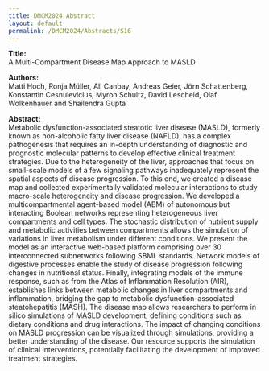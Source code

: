 ```yaml
---
title: DMCM2024 Abstract
layout: default
permalink: /DMCM2024/Abstracts/S16
---
```


**Title:** \
A Multi-Compartment Disease Map Approach to MASLD

**Authors:** \
Matti Hoch, Ronja Müller, Ali Canbay, Andreas Geier, Jörn Schattenberg, Konstantin Cesnulevicius, Myron Schultz, David Lescheid, Olaf Wolkenhauer and Shailendra Gupta

**Abstract:** \
Metabolic dysfunction-associated steatotic liver disease (MASLD), formerly known as non-alcoholic fatty liver disease (NAFLD), has a complex pathogenesis that requires an in-depth understanding of diagnostic and prognostic molecular patterns to develop effective clinical treatment strategies. Due to the heterogeneity of the liver, approaches that focus on small-scale models of a few signaling pathways inadequately represent the spatial aspects of disease progression. To this end, we created a disease map and collected experimentally validated molecular interactions to study macro-scale heterogeneity and disease progression. We developed a multicompartmental agent-based model (ABM) of autonomous but interacting Boolean networks representing heterogeneous liver compartments and cell types. The stochastic distribution of nutrient supply and metabolic activities between compartments allows the simulation of variations in liver metabolism under different conditions. We present the model as an interactive web-based platform comprising over 30 interconnected subnetworks following SBML standards. Network models of digestive processes enable the study of disease progression following changes in nutritional status. Finally, integrating models of the immune response, such as from the Atlas of Inflammation Resolution (AIR), establishes links between metabolic changes in liver compartments and inflammation, bridging the gap to metabolic dysfunction-associated steatohepatitis (MASH). The disease map allows researchers to perform in silico simulations of MASLD development, defining conditions such as dietary conditions and drug interactions. The impact of changing conditions on MASLD progression can be visualized through simulations, providing a better understanding of the disease. Our resource supports the simulation of clinical interventions, potentially facilitating the development of improved treatment strategies.

